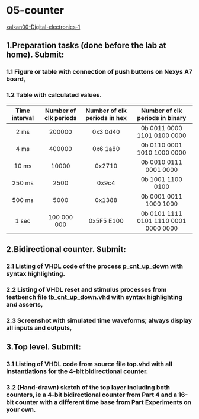 # 05-counter
[xalkan00-Digital-electronics-1](https://github.com/xalkan00/Digital-electronics-1)

## 1.Preparation tasks (done before the lab at home). Submit:

### 1.1 Figure or table with connection of push buttons on Nexys A7 board,
### 1.2 Table with calculated values.

   | **Time interval** | **Number of clk periods** | **Number of clk periods in hex** | **Number of clk periods in binary** |
   | :-: | :-: | :-: | :-: |
   | 2&nbsp;ms | 200000 | 0x3 0d40 | 0b 0011 0000 1101 0100 0000 |
   | 4&nbsp;ms | 400000 | 0x6 1a80 | 0b 0110 0001 1010 1000 0000 |
   | 10&nbsp;ms | 10000 | 0x2710| 0b 0010 0111 0001 0000 |
   | 250&nbsp;ms | 2500 | 0x9c4| 0b 1001 1100 0100 |
   | 500&nbsp;ms | 5000 | 0x1388| 0b 0001 0011 1000 1000 |
   | 1&nbsp;sec | 100 000 000 | 0x5F5 E100 | 0b 0101 1111 0101 1110 0001 0000 0000 |


## 2.Bidirectional counter. Submit:

### 2.1 Listing of VHDL code of the process p_cnt_up_down with syntax highlighting.
### 2.2 Listing of VHDL reset and stimulus processes from testbench file tb_cnt_up_down.vhd with syntax highlighting and asserts,
### 2.3 Screenshot with simulated time waveforms; always display all inputs and outputs,


## 3.Top level. Submit:

### 3.1 Listing of VHDL code from source file top.vhd with all instantiations for the 4-bit bidirectional counter.
### 3.2 (Hand-drawn) sketch of the top layer including both counters, ie a 4-bit bidirectional counter from Part 4 and a 16-bit counter with a different time base from Part Experiments on your own.
